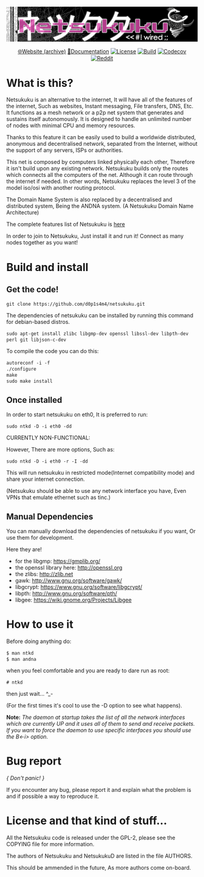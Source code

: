 <div align="center">

![Netsukuku](.github/logo.jpg)

[🌐Website (archive)](https://web.archive.org/web/20170602105941/http://netsukuku.freaknet.org/)
[📖Documentation](https://doc.netsukuku.net/)
[![License](https://img.shields.io/github/license/d0p1s4m4/Netsukuku?logo=gnu&style=flat-square)](./LICENSE)
[![Build](https://img.shields.io/github/actions/workflow/status/d0p1s4m4/netsukuku/ci.yml?branch=master?style=flat-square)](https://github.com/d0p1s4m4/netsukuku/actions/workflows/ci.yml)
[![Codecov](https://img.shields.io/codecov/c/github/d0p1s4m4/netsukuku?logo=codecov&style=flat-square)](https://app.codecov.io/gh/d0p1s4m4/netsukuku)
[![Reddit](https://img.shields.io/reddit/subreddit-subscribers/netsukuku?color=orange&label=r%2Fnetsukuku&logo=reddit&logoColor=white&style=flat-square)](https://www.reddit.com/r/netsukuku/)

</div>

# What is this?

Netsukuku is an alternative to the internet, It will have all of the features 
of the internet, Such as websites, Instant messaging, File transfers, DNS, Etc. 
It functions as a mesh network or a p2p net system that generates and sustains
itself autonomously. It is designed to handle an unlimited number of nodes
with minimal CPU and memory resources. 

Thanks to this feature it can be easily
used to build a worldwide distributed, anonymous and decentralised network,
separated from the Internet, without the support of any servers, ISPs or
authorities.

This net is composed by computers linked physically each other, Therefore it
isn't build upon any existing network. Netsukuku builds only the routes which
connects all the computers of the net. 
Although it can route through the internet if needed.
In other words, Netsukuku replaces the level 3 of the model iso/osi with
another routing protocol.

The Domain Name System is also replaced by a decentralised and distributed
system, Being the ANDNA system. (A Netsukuku Domain Name Architecture)

The complete features list of Netsukuku is [here](doc/misc/Ntk_features_list)

In order to join to Netsukuku, Just install it and run it! Connect as many
nodes together as you want!

# Build and install

## Get the code!

    git clone https://github.com/d0p1s4m4/netsukuku.git

The dependencies of netsukuku can be installed by running this command
for debian-based distros.

    sudo apt-get install zlibc libgmp-dev openssl libssl-dev libpth-dev perl git libjson-c-dev

To compile the code you can do this:
   
    autoreconf -i -f
    ./configure
    make
    sudo make install 

## Once installed

In order to start netsukuku on eth0, It is preferred to run:

    sudo ntkd -D -i eth0 -dd

CURRENTLY NON-FUNCTIONAL:
    
However, There are more options, Such as:

    sudo ntkd -D -i eth0 -r -I -dd
    
This will run netsukuku in restricted mode(Internet compatibility mode) and 
share your internet connection.

(Netsukuku should be able to use any network interface you have, Even VPNs that 
emulate ethernet such as tinc.)

## Manual Dependencies

You can manually download the dependencies of netsukuku if you want, 
Or use them for development. 

Here they are!

- for the libgmp: https://gmplib.org/
- the openssl library here: http://openssl.org
- the zlibs: http://zlib.net
- gawk: http://www.gnu.org/software/gawk/
- libgcrypt: https://www.gnu.org/software/libgcrypt/
- libpth: http://www.gnu.org/software/pth/
- libgee: https://wiki.gnome.org/Projects/Libgee

# How to use it

Before doing anything do:

    $ man ntkd
    $ man andna

when you feel comfortable and you are ready to dare run as root:

    # ntkd

then just wait... ^_-

(For the first times it's cool to use the -D option to see what happens).

**Note:** 
_The daemon at startup takes the list of all the network interfaces which are
currently UP and it uses all of them to send and receive packets. If you want
to force the daemon to use specific interfaces you should use the B<-i>
option._

# Bug report

_{ Don't panic! }_

If you encounter any bug, please report it and explain what the problem is and 
if possible a way to reproduce it.

# License and that kind of stuff...

All the Netsukuku code is released under the GPL-2, please see the COPYING
file for more information.

The authors of Netsukuku and NetsukukuD are listed in the file AUTHORS.

This should be ammended in the future, As more authors come on-board.
